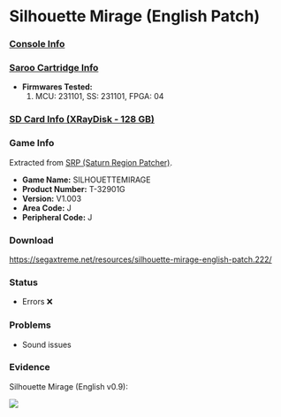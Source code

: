# Silhouette Mirage (English Patch)

### [Console Info](../../../../../Info/Consoles/VA13/README.md)

### [Saroo Cartridge Info](../../../../../Info/Cartridges/RetroGameParadiseStore/1.32F/README.md)

- <b>Firmwares Tested:</b>
  1. MCU: 231101, SS: 231101, FPGA: 04

### [SD Card Info (XRayDisk - 128 GB)](../../../../../Info/SdCards/XRayDisk/128GB/fat32/README.md)

### Game Info

Extracted from [SRP (Saturn Region Patcher)](https://segaxtreme.net/resources/saturn-region-patcher.81/download).

- <b>Game Name:</b> SILHOUETTEMIRAGE
- <b>Product Number:</b> T-32901G
- <b>Version:</b> V1.003
- <b>Area Code:</b> J
- <b>Peripheral Code:</b> J

### Download

https://segaxtreme.net/resources/silhouette-mirage-english-patch.222/

### Status

- Errors :x:

### Problems

- Sound issues

### Evidence

Silhouette Mirage (English v0.9):

[![](https://img.youtube.com/vi/EIOm5chdso8/0.jpg)](https://www.youtube.com/watch?v=EIOm5chdso8)
